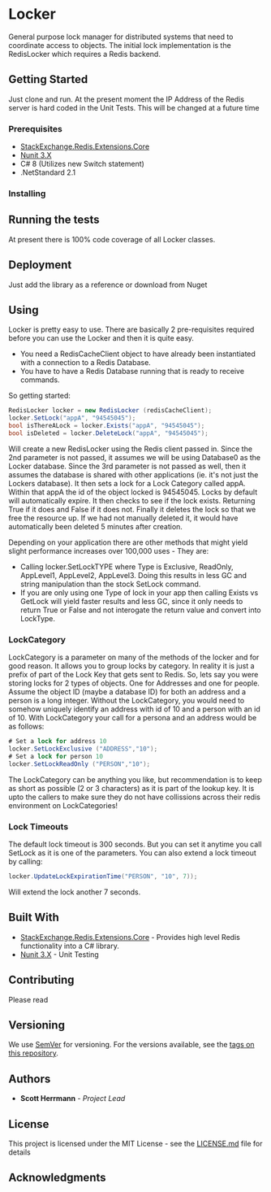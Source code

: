 # Locker

General purpose lock manager for distributed systems that need to coordinate access to objects.  The initial lock implementation is the RedisLocker which requires a Redis backend.

## Getting Started

Just clone and run.  At the present moment the IP Address of the Redis server is hard coded in the Unit Tests.  This will be changed at a future time

### Prerequisites
* [StackExchange.Redis.Extensions.Core](https://github.com/imperugo/StackExchange.Redis.Extensions)
* [Nunit 3.X](https://github.com/nunit/nunit)
* C# 8  (Utilizes new Switch statement)
* .NetStandard 2.1




### Installing



## Running the tests

At present there is 100% code coverage of all Locker classes.



## Deployment

Just add the library as a reference or download from Nuget

## Using
Locker is pretty easy to use.  There are basically 2 pre-requisites required before you can use the Locker and then it is quite easy.
* You need a RedisCacheClient object to have already been instantiated with a connection to a Redis Database. 
* You have to have a Redis Database running that is ready to receive commands.

So getting started:
````csharp
RedisLocker locker = new RedisLocker (redisCacheClient); 
locker.SetLock("appA", "94545045");
bool isThereALock = locker.Exists("appA", "94545045");
bool isDeleted = locker.DeleteLock("appA", "94545045");

````

Will create a new RedisLocker using the Redis client passed in.  Since the 2nd parameter is not passed, it assumes we will be using Database0 as the Locker database.  Since the 3rd parameter is not passed as well, then it assumes the database is shared with other applications (ie. it's not just the Lockers database).
It then sets a lock for a Lock Category called appA.  Within that appA the id of the object locked is 94545045. Locks by default will automatically expire. 
It then checks to see if the lock exists. Returning True if it does and False if it does not.
Finally it deletes the lock so that we free the resource up.  If we had not manually deleted it, it would have automatically been deleted 5 minutes after creation.

Depending on your application there are other methods that might yield slight performance increases over 100,000 uses - They are:
* Calling locker.SetLockTYPE where Type is Exclusive, ReadOnly, AppLevel1, AppLevel2, AppLevel3.  Doing this results in less GC and string manipulation than the stock SetLock command.
* If you are only using one Type of lock in your app then calling Exists vs GetLock will yield faster results and less GC, since it only needs to return True or False and not interogate the return value and convert into LockType.

### LockCategory
LockCategory is a parameter on many of the methods of the locker and for good reason.  It allows you to group locks by category.  In reality it is just a prefix of part of the Lock Key that gets sent to Redis.  So, lets say you were storing locks for 2 types of objects.  One for Addresses and one for people.  Assume the object ID (maybe a database ID) for both an address and a person is a long integer.  Without the LockCategory, you would need to somehow uniquely identify an address with id of 10 and a person with an id of 10.  With LockCategory your call for a persona and an address would be as follows:
````csharp
# Set a lock for address 10
locker.SetLockExclusive ("ADDRESS","10");
# Set a lock for person 10
locker.SetLockReadOnly ("PERSON","10");
````

The LockCategory can be anything you like, but recommendation is to keep as short as possible (2 or 3 characters) as it is part of the lookup key.
It is upto the callers to make sure they do not have collissions across their redis environment on LockCategories!

### Lock Timeouts 
The default lock timeout is 300 seconds.  But you can set it anytime you call SetLock as it is one of the parameters.
You can also extend a lock timeout by calling:
````csharp
locker.UpdateLockExpirationTime("PERSON", "10", 7));
````
Will extend the lock another 7 seconds.

## Built With

* [StackExchange.Redis.Extensions.Core](https://github.com/imperugo/StackExchange.Redis.Extensions) - Provides high level Redis functionality into a C# library.
* [Nunit 3.X](https://github.com/nunit/nunit) - Unit Testing


## Contributing

Please read 

## Versioning

We use [SemVer](http://semver.org/) for versioning. For the versions available, see the [tags on this repository](https://github.com/your/project/tags). 

## Authors

* **Scott Herrmann** - *Project Lead* 



## License

This project is licensed under the MIT License - see the [LICENSE.md](LICENSE.md) file for details

## Acknowledgments

